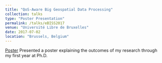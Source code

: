 ```yaml
---
title: "QoS-Aware Big Geospatial Data Processing"
collection: talks
type: "Poster Presentation"
permalink: /talks/eBISS2017
venue: "Université Libre de Bruxelles"
date: 2017-07-02
location: "Brussels, Belgium"
---
```


[Poster](https://cs.ulb.ac.be/conferences/ebiss2017/files/posters/aljawarneh_ebiss2017_poster.pdf)
Presented a poster explaining the outcomes of my research through my first year at Ph.D.
